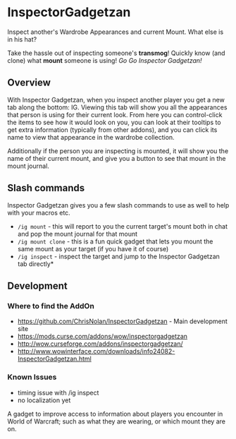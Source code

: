 # InspectorGadgetzan
Inspect another's Wardrobe Appearances and current Mount.  What else is in his hat?

Take the hassle out of inspecting someone's **transmog**!
Quickly know (and clone) what **mount** someone is using!
*Go Go Inspector Gadgetzan!*

## Overview

With Inspector Gadgetzan, when you inspect another player you get a new tab along the bottom: IG.  Viewing this tab will show you all the appearances that person is using for their current look.  From here you can control-click the items to see how it would look on you, you can look at their tooltips to get extra information (typically from other addons), and you can click its name to view that appearance in the wardrobe collection.

Additionally if the person you are inspecting is mounted, it will show you the name of their current mount, and give you a button to see that mount in the mount journal.

## Slash commands

Inspector Gadgetzan gives you a few slash commands to use as well to help with your macros etc.

* `/ig mount`  - this will report to you the current target's mount both in chat and pop the mount journal for that mount
* `/ig mount clone` - this is a fun quick gadget that lets you mount the same mount as your target (if you have it of course)
* `/ig inspect` - inspect the target and jump to the Inspector Gadgetzan tab directly*

## Development
### Where to find the AddOn

* https://github.com/ChrisNolan/InspectorGadgetzan - Main development site
* https://mods.curse.com/addons/wow/inspectorgadgetzan
* http://wow.curseforge.com/addons/inspectorgadgetzan/
* http://www.wowinterface.com/downloads/info24082-InspectorGadgetzan.html

### Known Issues

* timing issue with /ig inspect 
* no localization yet

A gadget to improve access to information about players you encounter in World of Warcraft; such as what they are wearing, or which mount they are on.
